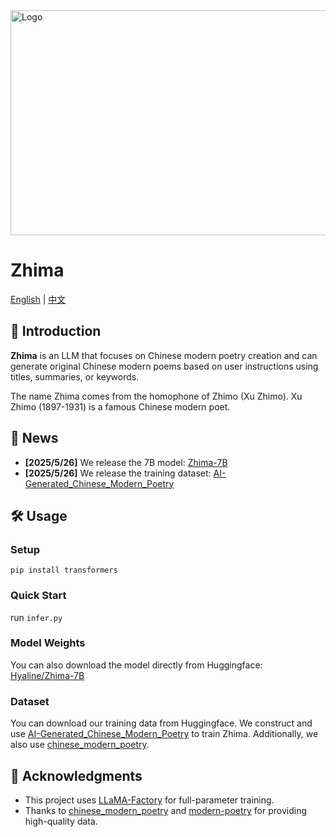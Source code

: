 <img src="./LOGO.png" alt="Logo" width="960" height="360">

# Zhima

[English](./README_EN.md) | [中文](./README.md)

## 🚀 Introduction
**Zhima** is an LLM that focuses on Chinese modern poetry creation and can generate original Chinese modern poems based on user instructions using titles, summaries, or keywords.

The name Zhima comes from the homophone of Zhimo (Xu Zhimo). Xu Zhimo (1897-1931) is a famous Chinese modern poet.

## 📣 News
- **[2025/5/26]** We release the 7B model: [Zhima-7B](https://huggingface.co/Hyaline/Zhima-7B)
- **[2025/5/26]** We release the training dataset: [AI-Generated_Chinese_Modern_Poetry](https://huggingface.co/datasets/Hyaline/AI-Generated_Chinese_Modern_Poetry)

## 🛠️ Usage
### Setup
```
pip install transformers
```
### Quick Start
run `infer.py`

### Model Weights
You can also download the model directly from Huggingface: [Hyaline/Zhima-7B](https://huggingface.co/Hyaline/Zhima-7B)

### Dataset
You can download our training data from Huggingface. We construct and use [AI-Generated_Chinese_Modern_Poetry](https://huggingface.co/datasets/Hyaline/AI-Generated_Chinese_Modern_Poetry) to train Zhima. Additionally, we also use [chinese_modern_poetry](https://huggingface.co/datasets/Iess/chinese_modern_poetry).

## 🙏 Acknowledgments
- This project uses [LLaMA-Factory](https://github.com/hiyouga/LLaMA-Factory/tree/main) for full-parameter training.
- Thanks to [chinese_modern_poetry](https://huggingface.co/datasets/Iess/chinese_modern_poetry) and [modern-poetry](https://github.com/yuxqiu/modern-poetry/tree/master) for providing high-quality data.
